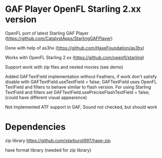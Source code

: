 # GAF Player OpenFL Starling 2.xx version

OpenFL port of latest Starling GAF Player (https://github.com/CatalystApps/StarlingGAFPlayer)

Done with help of as3hx (https://github.com/HaxeFoundation/as3hx)

Works with OpenFL Starling 2.xx (https://github.com/openfl/starling)

Support work with zip files and nested movies (see demo)

Added GAFTextField implementation without Feathers, if work don't satisfy disable with GAFTextField.useTextField = false;
GAFTextField uses OpenFL TextField and filters to behave similar to flash version.
For using Starling TextField and filters set GAFTextField.usePreciseFlashTextField = false; (could have different visual appearence)

Not implemented ATF support in GAF, Sound not checked, but should work

# Dependencies
zip library https://github.com/starburst997/haxe-zip

haxe format library (needed for zip library)